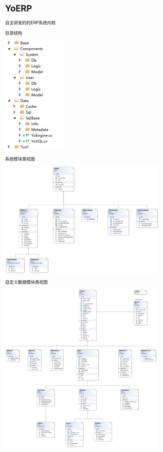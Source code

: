 # YoERP
自主研发的的ERP系统内核

目录结构

![image-text](https://github.com/muxiujh/pic/blob/master/Dir.PNG)


系统模块类视图

![image-text](https://github.com/muxiujh/pic/blob/master/ClassDiagramSystem.png)


自定义数据模块类视图

![image-text](https://github.com/muxiujh/pic/blob/master/ClassDiagramData.png)
